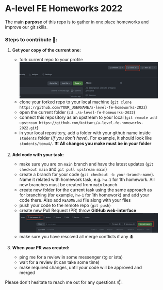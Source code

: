 # A-level FE Homeworks 2022

The main **purpose** of this repo is to gather in one place homeworks and improve our git skills.

### Steps to contribute 📄:

1. **Get your copy of the current one:**

   - fork current repo to your profile ![Fork button](https://github.com/Temu4/a-level-fe-homeworks-2022/blob/main/img/fork-repo.png)
   - clone your forked repo to your local machine (`git clone https://github.com/YOUR_USERNAME/a-level-fe-homeworks-2022`)
   - open the current folder (`cd ./a-level-fe-homeworks-2022`)
   - connect this repository as an upstream to your local (`git remote add upstream https://github.com/kottans/a-level-fe-homeworks-2022.git`)
   - in your local repository, add a folder with your github name inside `students` folder (_if you don't have_). For example, it should look like `students/temu4/`. ❗❗❗ **All changes you make must be in your folder**

2. **Add code with your task:**

   - make sure you are on `main` branch and have the latest updates (`git checkout main` and `git pull upstream main`)
   - create a branch for your code (`git checkout -b your-branch-name`). Name it related with homework task, e.g. `hw-1` for 1th homework. All new branches must be created from `main` branch
   - create new folder for the current task using the same approach as for branching (for example, `hw-1` for 1th homework) and add your code there. Also add `README.md` file along with your files
   - push your code to the remote repo (`git push`)
   - create new Pull Request (PR) throw **GitHub web-interface** ![PR](https://github.com/Temu4/a-level-fe-homeworks-2022/blob/main/img/pr.png)
   - make sure you have resolved all merge conflicts if any 🪲

3. **When your PR was created:**
   - ping me for a review in some messenger (tg or ista)
   - wait for a review (it can take some time)
   - make required changes, until your code will be approved and merged

Please don't hesitate to reach me out for any questions 📫.
